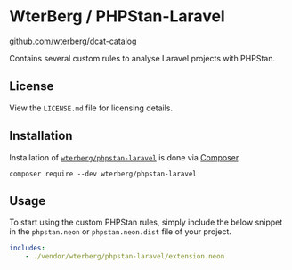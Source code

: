 # WterBerg / PHPStan-Laravel

[github.com/wterberg/dcat-catalog](https://github.com/wterberg/dcat-catalog.git)

Contains several custom rules to analyse Laravel projects with PHPStan.

## License

View the `LICENSE.md` file for licensing details.

## Installation

Installation of [`wterberg/phpstan-laravel`](https://packagist.org/packages/wterberg/phpstan-laravel) is done via [Composer](https://getcomposer.org).

```shell
composer require --dev wterberg/phpstan-laravel
```

## Usage

To start using the custom PHPStan rules, simply include the below snippet in the `phpstan.neon` or `phpstan.neon.dist` file of your project. 

```yaml
includes:
    - ./vendor/wterberg/phpstan-laravel/extension.neon
```
